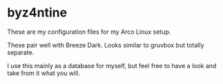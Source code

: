 # byz4ntine
These are my configuration files for my Arco Linux setup.

These pair well with Breeze Dark. Looks similar to gruvbox but totally separate.

I use this mainly as a database for myself, but feel free to have a look and take from it what you will.
